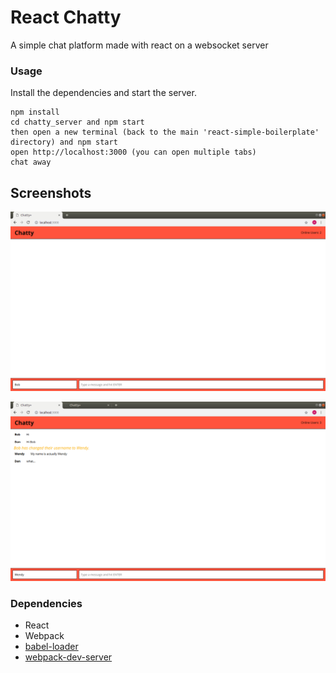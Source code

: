 React Chatty
=====================

A simple chat platform made with react on a websocket server

### Usage

Install the dependencies and start the server.

```
npm install
cd chatty_server and npm start
then open a new terminal (back to the main 'react-simple-boilerplate' directory) and npm start
open http://localhost:3000 (you can open multiple tabs)
chat away
```

## Screenshots
!["Screenshot of Chatty app, simple and clean."](https://github.com/mBarlescu/chatty/blob/master/docs/Screenshot%20from%202018-11-29%2020-52-22.png?raw=true)

!["Screenshot of Chatty app messages, and a user changing their username."](https://github.com/mBarlescu/chatty/blob/master/docs/Screenshot%20from%202018-11-29%2020-54-46.png?raw=true)

### Dependencies

* React
* Webpack
* [babel-loader](https://github.com/babel/babel-loader)
* [webpack-dev-server](https://github.com/webpack/webpack-dev-server)
